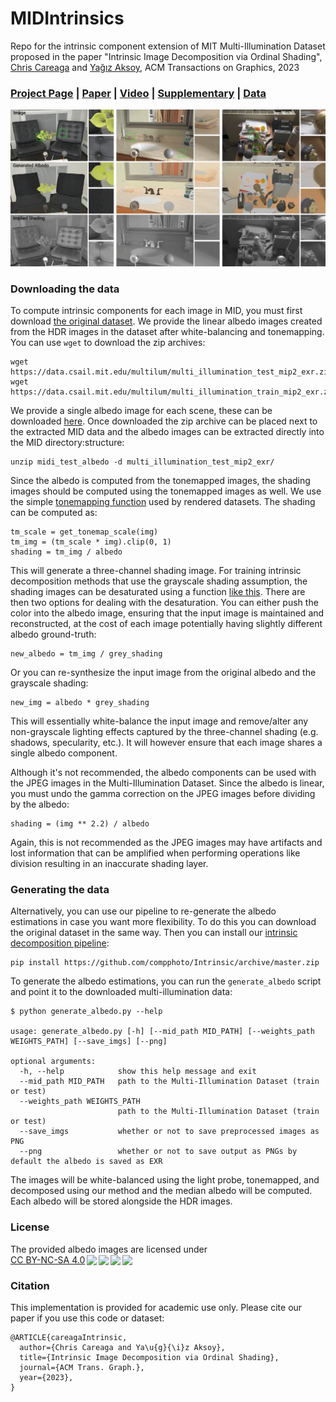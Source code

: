 # MIDIntrinsics

Repo for the intrinsic component extension of MIT Multi-Illumination Dataset proposed in the paper "Intrinsic Image Decomposition via Ordinal Shading", [Chris Careaga](https://ccareaga.github.io/) and [Yağız Aksoy](https://yaksoy.github.io), ACM Transactions on Graphics, 2023 
### [Project Page](https://yaksoy.github.io/MIDIntrinsics/) | [Paper](https://yaksoy.github.io/papers/TOG23-Intrinsic.pdf) | [Video](https://youtu.be/pWtJd3hqL3c) | [Supplementary](https://yaksoy.github.io/papers/TOG23-Intrinsic-Supp.pdf) | [Data](https://1sfu-my.sharepoint.com/:f:/g/personal/ctc32_sfu_ca/EjZMBeiaFehHiRh0pBCNcDoBLA-e4g5prym4zjIfIiRCUA?e=UFNUsZ)

![examples](multi_illum_examples.png)

### Downloading the data
To compute intrinsic components for each image in MID, you must first download [the original dataset](https://projects.csail.mit.edu/illumination/). We provide the linear albedo images created from the HDR images in the dataset after white-balancing and tonemapping. You can use `wget` to download the zip archives:

```
wget https://data.csail.mit.edu/multilum/multi_illumination_test_mip2_exr.zip
wget https://data.csail.mit.edu/multilum/multi_illumination_train_mip2_exr.zip
```
We provide a single albedo image for each scene, these can be downloaded [here](https://1sfu-my.sharepoint.com/:f:/g/personal/ctc32_sfu_ca/EjZMBeiaFehHiRh0pBCNcDoBLA-e4g5prym4zjIfIiRCUA?e=UFNUsZ). Once downloaded the zip archive can be placed next to the extracted MID data and the albedo images can be extracted directly into the MID directory:structure:
```
unzip midi_test_albedo -d multi_illumination_test_mip2_exr/
```
Since the albedo is computed from the tonemapped images, the shading images should be computed using the tonemapped images as well. We use the simple [tonemapping function](https://github.com/CCareaga/chrislib/blob/667ddf1853683cfcfa21c9fcc435b92b2487e9b1/chrislib/general.py#L437-L479) used by rendered datasets. The shading can be computed as:
```
tm_scale = get_tonemap_scale(img)
tm_img = (tm_scale * img).clip(0, 1)
shading = tm_img / albedo
```
This will generate a three-channel shading image. For training intrinsic decomposition methods that use the grayscale shading assumption, the shading images can be desaturated using a function [like this](https://github.com/CCareaga/chrislib/blob/667ddf1853683cfcfa21c9fcc435b92b2487e9b1/chrislib/general.py#L284C1-L306C22). There are then two options for dealing with the desaturation. You can either push the color into the albedo image, ensuring that the input image is maintained and reconstructed, at the cost of each image potentially having slightly different albedo ground-truth:
```
new_albedo = tm_img / grey_shading
```
Or you can re-synthesize the input image from the original albedo and the grayscale shading:
```
new_img = albedo * grey_shading
```
This will essentially white-balance the input image and remove/alter any non-grayscale lighting effects captured by the three-channel shading (e.g. shadows, specularity, etc.). It will however ensure that each image shares a single albedo component.

Although it's not recommended, the albedo components can be used with the JPEG images in the Multi-Illumination Dataset. Since the albedo is linear, you must undo the gamma correction on the JPEG images before dividing by the albedo:
```
shading = (img ** 2.2) / albedo
```
Again, this is not recommended as the JPEG images may have artifacts and lost information that can be amplified when performing operations like division resulting in an inaccurate shading layer. 

### Generating the data

Alternatively, you can use our pipeline to re-generate the albedo estimations in case you want more flexibility. To do this you can download the original dataset in the same way. Then you can install our [intrinsic decomposition pipeline](https://github.com/compphoto/Intrinsic):
```
pip install https://github.com/compphoto/Intrinsic/archive/master.zip
```
To generate the albedo estimations, you can run the `generate_albedo` script and point it to the downloaded multi-illumination data:
```
$ python generate_albedo.py --help

usage: generate_albedo.py [-h] [--mid_path MID_PATH] [--weights_path WEIGHTS_PATH] [--save_imgs] [--png]

optional arguments:
  -h, --help            show this help message and exit
  --mid_path MID_PATH   path to the Multi-Illumination Dataset (train or test)
  --weights_path WEIGHTS_PATH
                        path to the Multi-Illumination Dataset (train or test)
  --save_imgs           whether or not to save preprocessed images as PNG
  --png                 whether or not to save output as PNGs by default the albedo is saved as EXR

```
The images will be white-balanced using the light probe, tonemapped, and decomposed using our method and the median albedo will be computed. Each albedo will be stored alongside the HDR images. 

### License
<p xmlns:cc="http://creativecommons.org/ns#" >The provided albedo images are licensed under <a href="http://creativecommons.org/licenses/by-nc-sa/4.0/?ref=chooser-v1" target="_blank" rel="license noopener noreferrer" style="display:inline-block;">CC BY-NC-SA 4.0<img style="height:22px!important;margin-left:3px;vertical-align:text-bottom;" src="https://mirrors.creativecommons.org/presskit/icons/cc.svg?ref=chooser-v1"><img style="height:22px!important;margin-left:3px;vertical-align:text-bottom;" src="https://mirrors.creativecommons.org/presskit/icons/by.svg?ref=chooser-v1"><img style="height:22px!important;margin-left:3px;vertical-align:text-bottom;" src="https://mirrors.creativecommons.org/presskit/icons/nc.svg?ref=chooser-v1"><img style="height:22px!important;margin-left:3px;vertical-align:text-bottom;" src="https://mirrors.creativecommons.org/presskit/icons/sa.svg?ref=chooser-v1"></a></p>

### Citation
This implementation is provided for academic use only. Please cite our paper if you use this code or dataset:

```
@ARTICLE{careagaIntrinsic,
  author={Chris Careaga and Ya\u{g}{\i}z Aksoy},
  title={Intrinsic Image Decomposition via Ordinal Shading},
  journal={ACM Trans. Graph.},
  year={2023},
}
```
